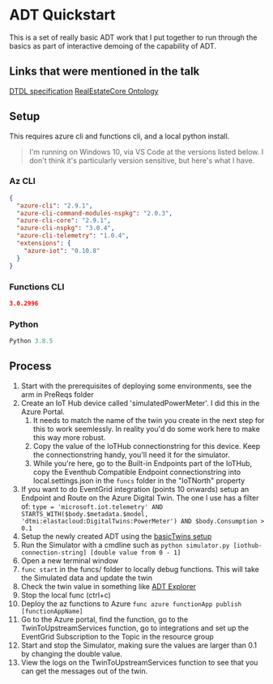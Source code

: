 # ADT Quickstart

This is a set of really basic ADT work that I put together to run through the basics as part of interactive demoing of the capability of ADT.

## Links that were mentioned in the talk

[DTDL specification](https://github.com/Azure/opendigitaltwins-dtdl/blob/master/DTDL/v2/dtdlv2.md)
[RealEstateCore Ontology](https://doc.realestatecore.io/3.3/full.html)

## Setup

This requires azure cli and functions cli, and a local python install. 

> I'm running on Windows 10, via VS Code at the versions listed below. I don't think it's particularly version sensitive, but here's what I have. 

### Az CLI

```json
{
  "azure-cli": "2.9.1",
  "azure-cli-command-modules-nspkg": "2.0.3",
  "azure-cli-core": "2.9.1",
  "azure-cli-nspkg": "3.0.4",
  "azure-cli-telemetry": "1.0.4",
  "extensions": {
    "azure-iot": "0.10.8"
  }
}
```

### Functions CLI

```json
3.0.2996
```

### Python

```python
Python 3.8.5
```

## Process

1. Start with the prerequisites of deploying some environments, see the arm in PreReqs folder
1. Create an IoT Hub device called 'simulatedPowerMeter'. I did this in the Azure Portal.
    1. It needs to match the name of the twin you create in the next step for this to work seemlessly. In reality you'd do some work here to make this way more robust. 
    1. Copy the value of the IoTHub connectionstring for this device. Keep the connectionstring handy, you'll need it for the simulator.
    1. While you're here, go to the Built-in Endpoints part of the IoTHub, copy the Eventhub Compatible Endpoint connectionstring into local.settings.json in the `funcs` folder in the "IoTNorth" property
1. If you want to do EventGrid integration (points 10 onwards) setup an Endpoint and Route on the Azure Digital Twin. The one I use has a filter of:
`
type = 'microsoft.iot.telemetry'
AND
STARTS_WITH($body.$metadata.$model, 'dtmi:elastacloud:DigitalTwins:PowerMeter')
AND
$body.Consumption > 0.1
`
1. Setup the newly created ADT using the [basicTwins setup](/basicTwins/)
1. Run the Simulator with a cmdline such as 
`python simulator.py [iothub-connection-string] [double value from 0 - 1]`
1. Open a new terminal window
1. `func start` in the funcs/ folder to locally debug functions. This will take the Simulated data and update the twin
1. Check the twin value in something like [ADT Explorer](https://docs.microsoft.com/en-us/samples/azure-samples/digital-twins-explorer/digital-twins-explorer/#:~:text=%20Using%20adt-explorer%20%201%20First%20run.%20Clicking,Save%20icon%20next%20to%20the%20Run...%20More)
1. Stop the local func (ctrl+c)
1. Deploy the az functions to Azure
`func azure functionApp publish [functionAppName]`
1. Go to the Azure portal, find the function, go to the TwinToUpstreamServices function, go to integrations and set up the EventGrid Subscription to the Topic in the resource group
1. Start and stop the Simulator, making sure the values are larger than 0.1 by changing the double value.
1. View the logs on the TwinToUpstreamServices function to see that you can get the messages out of the twin. 

